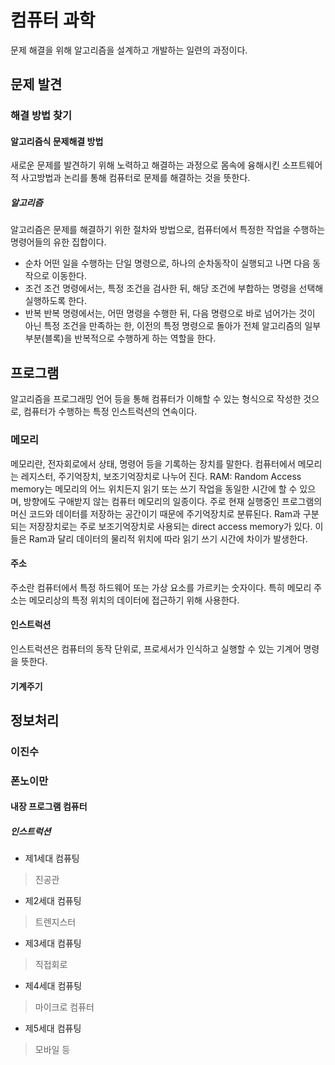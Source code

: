 # 컴퓨터 과학
문제 해결을 위해 알고리즘을 설계하고 개발하는 일련의 과정이다.
## 문제 발견
### 해결 방법 찾기
#### 알고리즘식 문제해결 방법
새로운 문제를 발견하기 위해 노력하고 해결하는 과정으로 몸속에 융해시킨 소프트웨어적 사고방법과 논리를 통해 컴퓨터로 문제를 해결하는 것을 뜻한다. 

##### 알고리즘
알고리즘은 문제를 해결하기 위한 절차와 방법으로, 컴퓨터에서 특정한 작업을 수행하는 명령어들의 유한 집합이다.

- 순차
어떤 일을 수행하는 단일 명령으로, 하나의 순차동작이 실행되고 나면 다음 동작으로 이동한다.
- 조건
조건 명령에서는, 특정 조건을 검사한 뒤, 해당 조건에 부합하는 명령을 선택해 실행하도록 한다.
- 반복
반복 명령에서는, 어떤 명령을 수행한 뒤, 다음 명령으로 바로 넘어가는 것이 아닌 특정 조건을 만족하는 한, 이전의 특정 명령으로 돌아가 전체 알고리즘의 일부 부분(블록)을 반복적으로 수행하게 하는 역할을 한다.

## 프로그램
알고리즘을 프로그래밍 언어 등을 통해 컴퓨터가 이해할 수 있는 형식으로 작성한 것으로, 컴퓨터가 수행하는 특정 인스트럭션의 연속이다.

### 메모리
메모리란, 전자회로에서 상태, 명령어 등을 기록하는 장치를 말한다.
컴퓨터에서 메모리는 레지스터, 주기억장치, 보조기억장치로 나누어 진다.
RAM: Random Access memory는 메모리의 어느 위치든지 읽기 또는 쓰기 작업을 동일한 시간에 할 수 있으며, 방향에도 구애받지 않는 컴퓨터 메모리의 일종이다.
주로 현재 실행중인 프로그램의 머신 코드와 데이터를 저장하는 공간이기 때문에 주기억장치로 분류된다.
Ram과 구분되는 저장장치로는 주로 보조기억장치로 사용되는 direct access memory가 있다. 이들은 Ram과 달리 데이터의 물리적 위치에 따라 읽기 쓰기 시간에 차이가 발생한다.

#### 주소
주소란 컴퓨터에서 특정 하드웨어 또는 가상 요소를 가르키는 숫자이다.
특히 메모리 주소는 메모리상의 특정 위치의 데이터에 접근하기 위해 사용한다.

#### 인스트럭션
인스트럭션은 컴퓨터의 동작 단위로, 프로세서가 인식하고 실행할 수 있는 기계어 명령을 뜻한다. 

#### 기계주기

## 정보처리
### 이진수
### 폰노이만
#### 내장 프로그램 컴퓨터
##### 인스트럭션
- 제1세대 컴퓨팅
> 진공관
- 제2세대 컴퓨팅
> 트렌지스터
- 제3세대 컴퓨팅
> 직접회로
- 제4세대 컴퓨팅
> 마이크로 컴퓨터
- 제5세대 컴퓨팅
> 모바일 등
